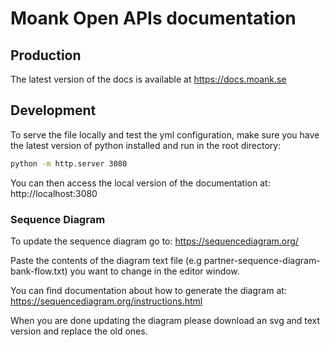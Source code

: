 # Moank Open APIs documentation

## Production
The latest version of the docs is available at https://docs.moank.se

## Development
To serve the file locally and test the yml configuration, make sure you have the latest version of python installed and run in the root directory:

```sh
python -m http.server 3080
```

You can then access the local version of the documentation at: http://localhost:3080

### Sequence Diagram

To update the sequence diagram go to: https://sequencediagram.org/

Paste the contents of the diagram text file (e.g partner-sequence-diagram-bank-flow.txt) you want to change in the editor window.

You can find documentation about how to generate the diagram at: https://sequencediagram.org/instructions.html

When you are done updating the diagram please download an svg and text version and replace the old ones.
